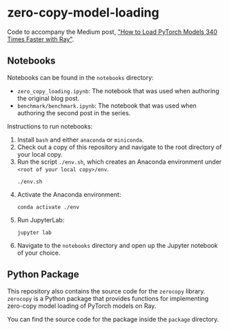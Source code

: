 # zero-copy-model-loading

Code to accompany the Medium post, ["How to Load PyTorch Models 340 Times Faster
with
Ray"](https://medium.com/ibm-data-ai/how-to-load-pytorch-models-340-times-faster-with-ray-8be751a6944c).

## Notebooks

Notebooks can be found in the `notebooks` directory:
* `zero_copy_loading.ipynb`: The notebook that was used when authoring the 
  original blog post.
* `benchmark/benchmark.ipynb`: The notebook that was used when authoring the
  second post in the series.

Instructions to run notebooks:
1. Install `bash` and either `anaconda` or `miniconda`.
1. Check out a copy of this repository and navigate to the root directory of
   your local copy.
1. Run the script `./env.sh`, which creates an Anaconda environment under 
   `<root of your local copy>/env`.
   ```
   ./env.sh
   ```
1. Activate the Anaconda environment:
   ```
   conda activate ./env
   ```
1. Run JupyterLab:
   ```
   jupyter lab
   ```
1. Navigate to the `notebooks` directory and open up the Jupyter notebook of your choice.


## Python Package

This repository also contains the source code for the `zerocopy` library.
`zerocopy` is a Python package that provides functions for implementing
zero-copy model loading of PyTorch models on Ray.

You can find the source code for the package inside the `package` directory.

